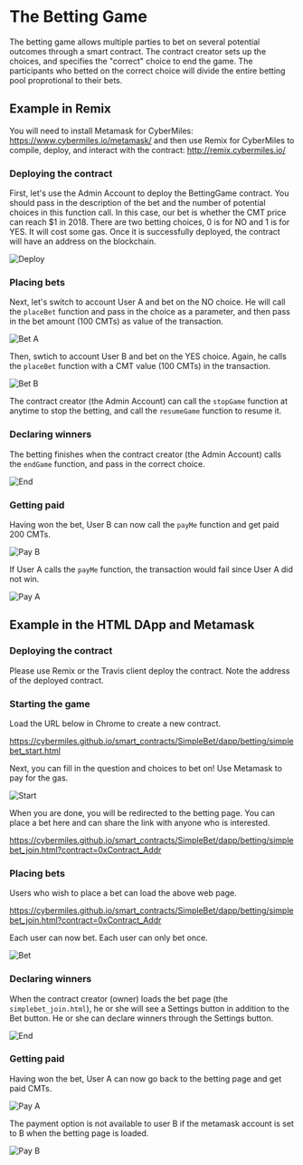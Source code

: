 # The Betting Game

The betting game allows multiple parties to bet on several potential outcomes through a smart contract. The contract creator
sets up the choices, and specifies the "correct" choice to end the game. The participants who betted on the correct choice
will divide the entire betting pool proprotional to their bets.

## Example in Remix

You will need to install Metamask for CyberMiles: https://www.cybermiles.io/metamask/ and then use Remix for CyberMiles to compile, deploy, and interact with the contract: http://remix.cybermiles.io/

### Deploying the contract

First, let's use the Admin Account to deploy the BettingGame contract. 
You should pass in the description of the bet and
the number of potential choices in this function call. In this case, our bet is whether the
CMT price can reach $1 in 2018. There are two betting choices, 0 is for NO and 1 is for YES.
It will cost some gas.
Once it is successfully deployed, the contract will have an address on the blockchain.

![Deploy](images/deploy.png)

### Placing bets

Next, let's switch to account User A and bet on the NO choice. He will call the `placeBet` function
and pass in the choice as a parameter, and then pass in the bet amount (100 CMTs) 
as value of the transaction.

![Bet A](images/betA.png)

Then, swtich to account User B and bet on the YES choice. Again, he calls the `placeBet` function
with a CMT value (100 CMTs) in the transaction.

![Bet B](images/betB.png)

The contract creator (the Admin Account) can call the `stopGame` function at anytime to stop the betting, and call the `resumeGame` function to resume it.

### Declaring winners

The betting finishes when the contract creator (the Admin Account) calls the `endGame` function, and
pass in the correct choice.

![End](images/end.png)

### Getting paid

Having won the bet, User B can now call the `payMe` function and get paid 200 CMTs.

![Pay B](images/payB.png)

If User A calls the `payMe` function, the transaction would fail since User A did not win.

![Pay A](images/payA.png)

## Example in the HTML DApp and Metamask

### Deploying the contract

Please use Remix or the Travis client deploy the contract. Note the address of the deployed contract.

### Starting the game

Load the URL below in Chrome to create a new contract.

https://cybermiles.github.io/smart_contracts/SimpleBet/dapp/betting/simplebet_start.html

Next, you can fill in the question and choices to bet on! Use Metamask
to pay for the gas. 

![Start](images/dapp_deploy.png)

When you are done, you will be redirected to the betting page. You can place a bet here and can share
the link with anyone who is interested.

https://cybermiles.github.io/smart_contracts/SimpleBet/dapp/betting/simplebet_join.html?contract=0xContract_Addr

### Placing bets

Users who wish to place a bet can load the above web page.

https://cybermiles.github.io/smart_contracts/SimpleBet/dapp/betting/simplebet_join.html?contract=0xContract_Addr

Each user can now bet. Each user can only bet once.

![Bet](images/dapp_betB.png)

### Declaring winners

When the contract creator (owner) loads the bet page (the `simplebet_join.html`), he or she
will see a Settings button in addition to the Bet button. He or she
can declare winners through the Settings button.

![End](images/dapp_end.png)

### Getting paid

Having won the bet, User A can now go back to the betting page and get paid CMTs.

![Pay A](images/dapp_payA.png)

The payment option is not available to user B if the metamask account is set to B when the betting page is loaded.

![Pay B](images/dapp_payB.png)



